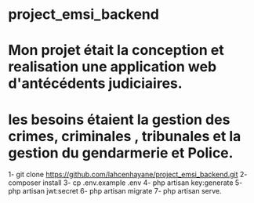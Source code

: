 # project_emsi_backend 
# Mon projet était la conception et realisation une application web d'antécédents judiciaires.

# les besoins étaient la gestion des crimes, criminales , tribunales et la gestion du gendarmerie et Police.



1- git clone https://github.com/lahcenhayane/project_emsi_backend.git
2- composer install
3- cp .env.example .env
4- php artisan key:generate
5- php artisan jwt:secret
6- php artisan migrate
7- php artisan serve.
